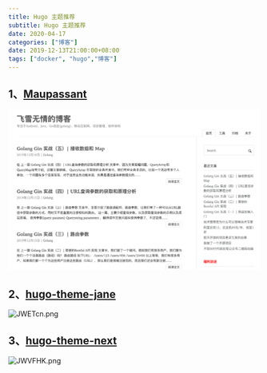 ```yaml
---
title: Hugo 主题推荐
subtitle: Hugo 主题推荐
date: 2020-04-17
categories: ["博客"]
date: 2019-12-13T21:00:00+08:00
tags: ["docker", "hugo","博客"]
---
```



## 1、[Maupassant](https://github.com/flysnow-org/maupassant-hugo)

![](https://raw.githubusercontent.com/flysnow-org/maupassant-hugo/master/preview.png)

## 2、[hugo-theme-jane](https://github.com/xianmin/hugo-theme-jane)

![JWETcn.png](https://s1.ax1x.com/2020/04/27/JWETcn.png)

## 3、[hugo-theme-next](https://github.com/xtfly/hugo-theme-next)

![JWVFHK.png](https://s1.ax1x.com/2020/04/27/JWVFHK.png)

